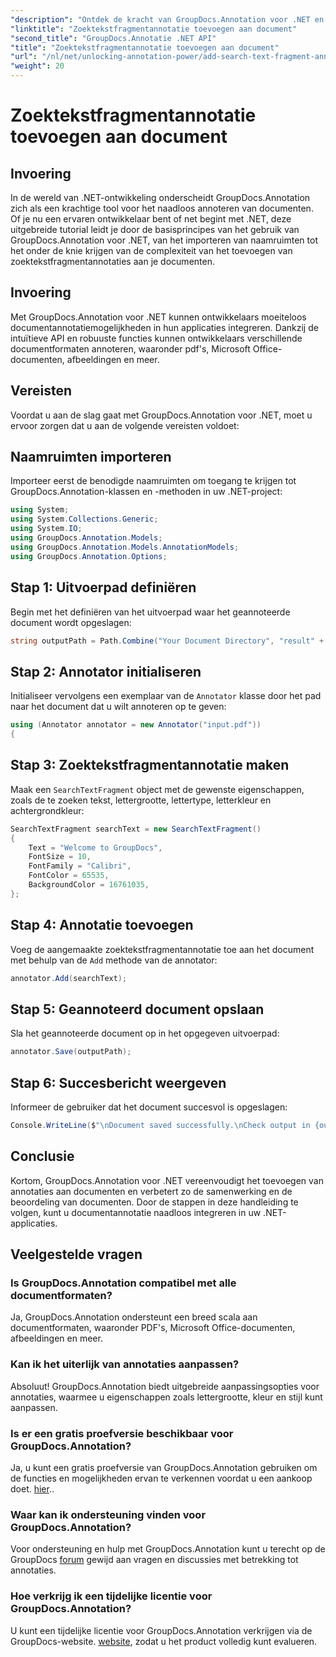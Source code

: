 ```yaml
---
"description": "Ontdek de kracht van GroupDocs.Annotation voor .NET en voeg moeiteloos documentannotatiemogelijkheden toe aan uw toepassingen."
"linktitle": "Zoektekstfragmentannotatie toevoegen aan document"
"second_title": "GroupDocs.Annotatie .NET API"
"title": "Zoektekstfragmentannotatie toevoegen aan document"
"url": "/nl/net/unlocking-annotation-power/add-search-text-fragment-annotation/"
"weight": 20
---
```


# Zoektekstfragmentannotatie toevoegen aan document

## Invoering
In de wereld van .NET-ontwikkeling onderscheidt GroupDocs.Annotation zich als een krachtige tool voor het naadloos annoteren van documenten. Of je nu een ervaren ontwikkelaar bent of net begint met .NET, deze uitgebreide tutorial leidt je door de basisprincipes van het gebruik van GroupDocs.Annotation voor .NET, van het importeren van naamruimten tot het onder de knie krijgen van de complexiteit van het toevoegen van zoektekstfragmentannotaties aan je documenten.
## Invoering
Met GroupDocs.Annotation voor .NET kunnen ontwikkelaars moeiteloos documentannotatiemogelijkheden in hun applicaties integreren. Dankzij de intuïtieve API en robuuste functies kunnen ontwikkelaars verschillende documentformaten annoteren, waaronder pdf's, Microsoft Office-documenten, afbeeldingen en meer.
## Vereisten
Voordat u aan de slag gaat met GroupDocs.Annotation voor .NET, moet u ervoor zorgen dat u aan de volgende vereisten voldoet:

## Naamruimten importeren
Importeer eerst de benodigde naamruimten om toegang te krijgen tot GroupDocs.Annotation-klassen en -methoden in uw .NET-project:
```csharp
using System;
using System.Collections.Generic;
using System.IO;
using GroupDocs.Annotation.Models;
using GroupDocs.Annotation.Models.AnnotationModels;
using GroupDocs.Annotation.Options;
```
## Stap 1: Uitvoerpad definiëren
Begin met het definiëren van het uitvoerpad waar het geannoteerde document wordt opgeslagen:
```csharp
string outputPath = Path.Combine("Your Document Directory", "result" + Path.GetExtension("input.pdf"));
```
## Stap 2: Annotator initialiseren
Initialiseer vervolgens een exemplaar van de `Annotator` klasse door het pad naar het document dat u wilt annoteren op te geven:
```csharp
using (Annotator annotator = new Annotator("input.pdf"))
{
```
## Stap 3: Zoektekstfragmentannotatie maken
Maak een `SearchTextFragment` object met de gewenste eigenschappen, zoals de te zoeken tekst, lettergrootte, lettertype, letterkleur en achtergrondkleur:
```csharp
SearchTextFragment searchText = new SearchTextFragment()
{
    Text = "Welcome to GroupDocs",
    FontSize = 10,
    FontFamily = "Calibri",
    FontColor = 65535,
    BackgroundColor = 16761035,
};
```
## Stap 4: Annotatie toevoegen
Voeg de aangemaakte zoektekstfragmentannotatie toe aan het document met behulp van de `Add` methode van de annotator:
```csharp
annotator.Add(searchText);
```
## Stap 5: Geannoteerd document opslaan
Sla het geannoteerde document op in het opgegeven uitvoerpad:
```csharp
annotator.Save(outputPath);
```
## Stap 6: Succesbericht weergeven
Informeer de gebruiker dat het document succesvol is opgeslagen:
```csharp
Console.WriteLine($"\nDocument saved successfully.\nCheck output in {outputPath}.");
```

## Conclusie
Kortom, GroupDocs.Annotation voor .NET vereenvoudigt het toevoegen van annotaties aan documenten en verbetert zo de samenwerking en de beoordeling van documenten. Door de stappen in deze handleiding te volgen, kunt u documentannotatie naadloos integreren in uw .NET-applicaties.
## Veelgestelde vragen
### Is GroupDocs.Annotation compatibel met alle documentformaten?
Ja, GroupDocs.Annotation ondersteunt een breed scala aan documentformaten, waaronder PDF's, Microsoft Office-documenten, afbeeldingen en meer.
### Kan ik het uiterlijk van annotaties aanpassen?
Absoluut! GroupDocs.Annotation biedt uitgebreide aanpassingsopties voor annotaties, waarmee u eigenschappen zoals lettergrootte, kleur en stijl kunt aanpassen.
### Is er een gratis proefversie beschikbaar voor GroupDocs.Annotation?
Ja, u kunt een gratis proefversie van GroupDocs.Annotation gebruiken om de functies en mogelijkheden ervan te verkennen voordat u een aankoop doet. [hier](https://releases.groupdocs.com/)..
### Waar kan ik ondersteuning vinden voor GroupDocs.Annotation?
Voor ondersteuning en hulp met GroupDocs.Annotation kunt u terecht op de GroupDocs [forum](https://forum.groupdocs.com/c/annotation/10) gewijd aan vragen en discussies met betrekking tot annotaties.
### Hoe verkrijg ik een tijdelijke licentie voor GroupDocs.Annotation?
U kunt een tijdelijke licentie voor GroupDocs.Annotation verkrijgen via de GroupDocs-website. [website](https://purchase.groupdocs.com/temporary-license/), zodat u het product volledig kunt evalueren.